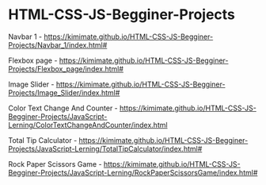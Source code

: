# HTML-CSS-JS-Begginer-Projects
 
Navbar 1 - https://kimimate.github.io/HTML-CSS-JS-Begginer-Projects/Navbar_1/index.html#

Flexbox page - https://kimimate.github.io/HTML-CSS-JS-Begginer-Projects/Flexbox_page/index.html#

Image Slider - https://kimimate.github.io/HTML-CSS-JS-Begginer-Projects/Image_Slider/index.html#

Color Text Change And Counter - https://kimimate.github.io/HTML-CSS-JS-Begginer-Projects/JavaScript-Lerning/ColorTextChangeAndCounter/index.html

Total Tip Calculator - https://kimimate.github.io/HTML-CSS-JS-Begginer-Projects/JavaScript-Lerning/TotalTipCalculator/index.html#


Rock Paper Scissors Game - https://kimimate.github.io/HTML-CSS-JS-Begginer-Projects/JavaScript-Lerning/RockPaperScissorsGame/index.html#